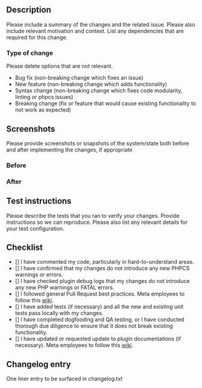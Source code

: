 ## Description

Please include a summary of the changes and the related issue. 
Please also include relevant motivation and context. 
List any dependencies that are required for this change.

### Type of change

Please delete options that are not relevant.

- Bug fix (non-breaking change which fixes an issue)
- New feature (non-breaking change which adds functionality)
- Syntax change (non-breaking change which fixes code modularity, linting or phpcs issues)
- Breaking change (fix or feature that would cause existing functionality to not work as expected)


## Screenshots
Please provide screenshots or snapshots of the system/state both before and after implementing the changes, if appropriate
### Before

### After


## Test instructions

Please describe the tests that you ran to verify your changes. 
Provide instructions so we can reproduce. 
Please also list any relevant details for your test configuration.


## Checklist

- [] I have commented my code, particularly in hard-to-understand areas.
- [] I have confirmed that my changes do not introduce any new PHPCS warnings or errors. 
- [] I have checked plugin debug logs that my changes do not introduce any new PHP warnings or FATAL errors. 
- [] I followed general Pull Request best practices. Meta employees to follow this [wiki]([url](https://fburl.com/wiki/2cgfduwc)).
- [] I have added tests (if necessary) and all the new and existing unit tests pass locally with my changes.
- [] I have completed dogfooding and QA testing, or I have conducted thorough due diligence to ensure that it does not break existing functionality.
- [] I have updated or requested update to plugin documentations (if necessary). Meta employees to follow this [wiki]([url](https://fburl.com/wiki/nhx73tgs)).


## Changelog entry

One liner entry to be surfaced in changelog.txt
